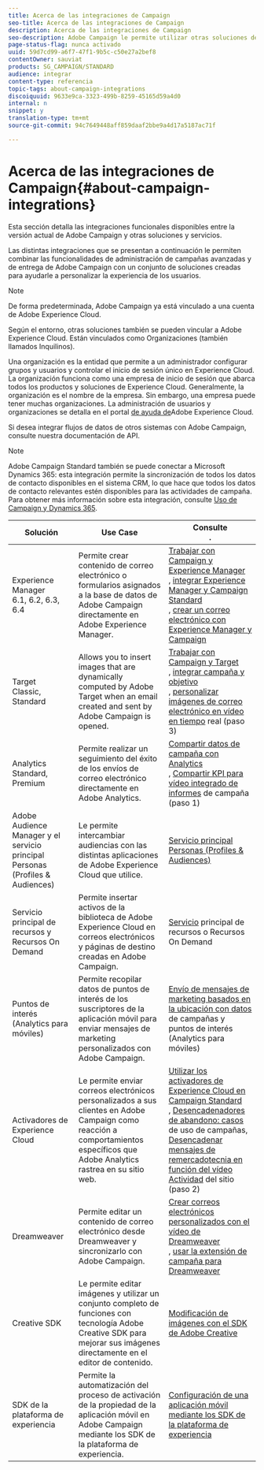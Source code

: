 ```yaml
---
title: Acerca de las integraciones de Campaign
seo-title: Acerca de las integraciones de Campaign
description: Acerca de las integraciones de Campaign
seo-description: Adobe Campaign le permite utilizar otras soluciones de Adobe y combinar sus diferentes capacidades.
page-status-flag: nunca activado
uuid: 59d7cd99-a6f7-47f1-9b5c-c50e27a2bef8
contentOwner: sauviat
products: SG_CAMPAIGN/STANDARD
audience: integrar
content-type: referencia
topic-tags: about-campaign-integrations
discoiquuid: 9633e9ca-3323-499b-8259-45165d59a4d0
internal: n
snippet: y
translation-type: tm+mt
source-git-commit: 94c7649448aff859daaf2bbe9a4d17a5187ac71f

---
```



# Acerca de las integraciones de Campaign{#about-campaign-integrations}

Esta sección detalla las integraciones funcionales disponibles entre la versión actual de Adobe Campaign y otras soluciones y servicios.

Las distintas integraciones que se presentan a continuación le permiten combinar las funcionalidades de administración de campañas avanzadas y de entrega de Adobe Campaign con un conjunto de soluciones creadas para ayudarle a personalizar la experiencia de los usuarios.

>[!NOTE]
>
> De forma predeterminada, Adobe Campaign ya está vinculado a una cuenta de Adobe Experience Cloud.

Según el entorno, otras soluciones también se pueden vincular a Adobe Experience Cloud. Están vinculados como Organizaciones (también llamados Inquilinos).

Una organización es la entidad que permite a un administrador configurar grupos y usuarios y controlar el inicio de sesión único en Experience Cloud. La organización funciona como una empresa de inicio de sesión que abarca todos los productos y soluciones de Experience Cloud. Generalmente, la organización es el nombre de la empresa. Sin embargo, una empresa puede tener muchas organizaciones. La administración de usuarios y organizaciones se detalla en el portal [de ayuda de](https://marketing.adobe.com/resources/help/en_US/mcloud/organizations.html)Adobe Experience Cloud.

Si desea integrar flujos de datos de otros sistemas con Adobe Campaign, consulte nuestra documentación [](https://final-docs.campaign.adobe.com/doc/standard/en/api/ACS_API.html)de API.

>[!NOTE]
>
>Adobe Campaign Standard también se puede conectar a Microsoft Dynamics 365: esta integración permite la sincronización de todos los datos de contacto disponibles en el sistema CRM, lo que hace que todos los datos de contacto relevantes estén disponibles para las actividades de campaña. Para obtener más información sobre esta integración, consulte [Uso de Campaign y Dynamics 365](https://helpx.adobe.com/campaign/kb/acs-ms-dynamics.html).


<table> 
 <thead> 
  <tr> 
   <th> Solución<br /> </th> 
   <th> Use Case<br /> </th> 
   <th> Consulte <br />. </th> 
  </tr> 
 </thead> 
 <tbody> 
  <tr> 
   <td> Experience Manager<br /> 6.1, 6.2, 6.3, 6.4<br /> </td> 
   <td> Permite crear contenido de correo electrónico o formularios asignados a la base de datos de Adobe Campaign directamente en Adobe Experience Manager.<br /> </td> 
   <td> 
     <a href="../../integrating/using/integrating-with-experience-manager.md">Trabajar con Campaign y Experience Manager</a><br/>, <a href="https://helpx.adobe.com/experience-manager/6-4/sites/administering/using/campaignstandard.html">integrar Experience Manager y Campaign Standard</a> <br/>, <a href="https://docs.campaign.adobe.com/doc/standard/getting_started/en/ACS_AEM.html">crear un correo electrónico con Experience Manager y Campaign</a> 
    </td> 
  </tr> 
  <tr> 
   <td> Target<br /> Classic, Standard<br /> </td> 
   <td> Allows you to insert images that are dynamically computed by Adobe Target when an email created and sent by Adobe Campaign is opened.<br /> </td> 
   <td> 
    <a href="../../integrating/using/about-campaign-target-integration.md">Trabajar con Campaign y Target</a> <br/>, <a href="https://marketing.adobe.com/resources/help/en_US/target/a4t/c_campaign_and_target.html">integrar campaña y objetivo</a><br/>, <a href="https://helpx.adobe.com/marketing-cloud/how-to/email-marketing.html">personalizar imágenes de correo electrónico en vídeo en tiempo</a> real (paso 3)
    </td> 
  </tr> 
  <tr> 
   <td> Analytics<br /> Standard, Premium <br /> </td> 
   <td> Permite realizar un seguimiento del éxito de los envíos de correo electrónico directamente en Adobe Analytics.<br /> </td> 
   <td> 
    <a href="../../integrating/using/about-campaign-analytics-integration.md">Compartir datos de campaña con Analytics</a><br/>, <a href="https://helpx.adobe.com/marketing-cloud/how-to/email-marketing.html">Compartir KPI para vídeo integrado de informes</a> de campaña (paso 1)
    </td> 
  </tr> 
  <tr> 
   <td> Adobe Audience Manager y el servicio principal Personas (Profiles &amp; Audiences)<br /> </td> 
   <td> Le permite intercambiar audiencias con las distintas aplicaciones de Adobe Experience Cloud que utilice.<br /> </td> 
   <td> <a href="../../integrating/using/about-campaign-audience-manager-or-people-core-service-integration.md">Servicio principal Personas (Profiles &amp; Audiences)</a><br /> </td> 
  </tr> 
  <tr> 
   <td> Servicio principal de recursos y Recursos On Demand<br /> </td> 
   <td> Permite insertar activos de la biblioteca de Adobe Experience Cloud en correos electrónicos y páginas de destino creadas en Adobe Campaign.<br /> </td> 
   <td> <a href="../../integrating/using/working-with-campaign-and-assets-core-service.md">Servicio</a> principal de recursos o Recursos On Demand<br /> </td> 
  </tr> 
  <tr> 
   <td> Puntos de interés (Analytics para móviles)<br /> </td> 
   <td> Permite recopilar datos de puntos de interés de los suscriptores de la aplicación móvil para enviar mensajes de marketing personalizados con Adobe Campaign.<br /> </td> 
   <td> <a href="../../integrating/using/about-campaign-points-of-interest-data-integration.md">Envío de mensajes de marketing basados en la ubicación con datos</a> de campañas y puntos de interés (Analytics para móviles)<br /> </td> 
  </tr> 
  <tr> 
   <td> Activadores de Experience Cloud<br /> </td> 
   <td> Le permite enviar correos electrónicos personalizados a sus clientes en Adobe Campaign como reacción a comportamientos específicos que Adobe Analytics rastrea en su sitio web.<br /> </td> 
   <td> 
    <a href="../../integrating/using/about-adobe-experience-cloud-triggers.md">Utilizar los activadores de Experience Cloud en Campaign Standard</a><br/>, <a href="../../integrating/using/abandonment-triggers-use-cases.md">Desencadenadores de abandono: casos</a><br/>de uso de campañas, <a href="https://helpx.adobe.com/marketing-cloud/how-to/email-marketing.html">Desencadenar mensajes de remercadotecnia en función del vídeo Actividad</a> del sitio (paso 2)
    </td> 
  </tr> 
  <tr> 
   <td> Dreamweaver<br /> </td> 
   <td> Permite editar un contenido de correo electrónico desde Dreamweaver y sincronizarlo con Adobe Campaign.<br /> </td> 
   <td> 
    <a href="https://helpx.adobe.com/campaign/kt/acs/using/acs-dreamweaver-integration-feature-video-use.html">Crear correos electrónicos personalizados con el vídeo de Dreamweaver</a> <br/>, <a href="https://helpx.adobe.com/dreamweaver/using/working-with-dreamweaver-and-campaign.html">usar la extensión de campaña para Dreamweaver</a> 
  </td> 
  </tr> 
  <tr> 
   <td> Creative SDK<br /> </td> 
   <td> Le permite editar imágenes y utilizar un conjunto completo de funciones con tecnología Adobe Creative SDK para mejorar sus imágenes directamente en el editor de contenido.<br /> </td> 
   <td> <a href="../../designing/using/images.md#modifying-images-with-the-adobe-creative-sdk">Modificación de imágenes con el SDK de Adobe Creative</a><br /> </td> 
  </tr> 
  <tr> 
   <td> SDK de la plataforma de experiencia<br /> </td> 
   <td> Permite la automatización del proceso de activación de la propiedad de la aplicación móvil en Adobe Campaign mediante los SDK de la plataforma de experiencia.<br /> </td> 
   <td> <a href="https://helpx.adobe.com/campaign/kb/configuring-app-sdk.html">Configuración de una aplicación móvil mediante los SDK de la plataforma de experiencia</a><br /> </td> 
  </tr> 
 </tbody> 
</table>

